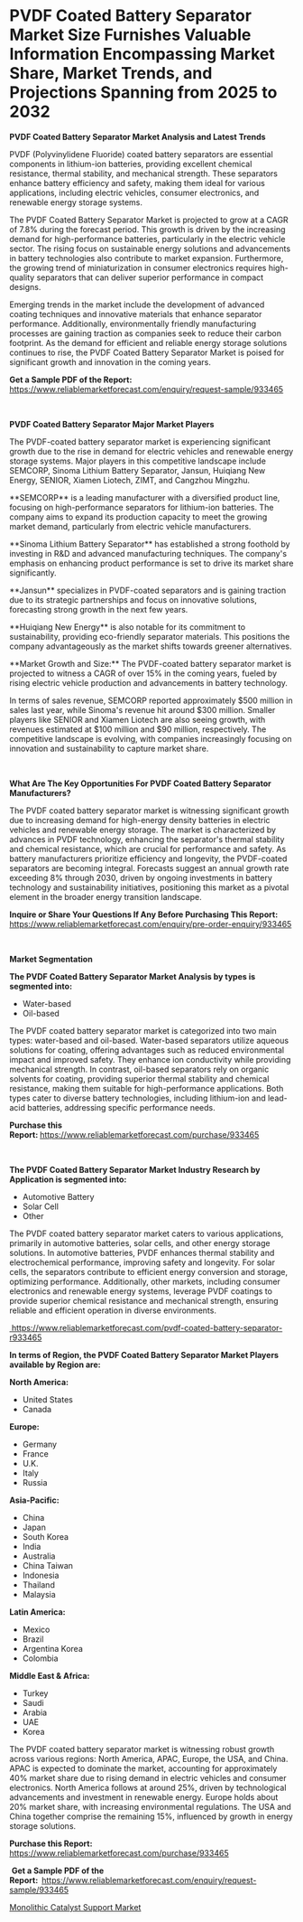 <p><h1>PVDF Coated Battery Separator Market Size Furnishes Valuable Information Encompassing Market Share, Market Trends, and Projections Spanning from 2025 to 2032</h1></p><p><strong>PVDF Coated Battery Separator Market Analysis and Latest Trends</strong></p>
<p><p>PVDF (Polyvinylidene Fluoride) coated battery separators are essential components in lithium-ion batteries, providing excellent chemical resistance, thermal stability, and mechanical strength. These separators enhance battery efficiency and safety, making them ideal for various applications, including electric vehicles, consumer electronics, and renewable energy storage systems.</p><p>The PVDF Coated Battery Separator Market is projected to grow at a CAGR of 7.8% during the forecast period. This growth is driven by the increasing demand for high-performance batteries, particularly in the electric vehicle sector. The rising focus on sustainable energy solutions and advancements in battery technologies also contribute to market expansion. Furthermore, the growing trend of miniaturization in consumer electronics requires high-quality separators that can deliver superior performance in compact designs.</p><p>Emerging trends in the market include the development of advanced coating techniques and innovative materials that enhance separator performance. Additionally, environmentally friendly manufacturing processes are gaining traction as companies seek to reduce their carbon footprint. As the demand for efficient and reliable energy storage solutions continues to rise, the PVDF Coated Battery Separator Market is poised for significant growth and innovation in the coming years.</p></p>
<p><strong>Get a Sample PDF of the Report:&nbsp;</strong> <a href="https://www.reliablemarketforecast.com/enquiry/request-sample/933465?utm_campaign=1080&utm_medium=2&utm_source=Github&utm_content=ia&utm_term=01022025&utm_id=pvdf-coated-battery-separator">https://www.reliablemarketforecast.com/enquiry/request-sample/933465</a></p>
<p>&nbsp;</p>
<p><strong>PVDF Coated Battery Separator Major Market Players</strong></p>
<p><p>The PVDF-coated battery separator market is experiencing significant growth due to the rise in demand for electric vehicles and renewable energy storage systems. Major players in this competitive landscape include SEMCORP, Sinoma Lithium Battery Separator, Jansun, Huiqiang New Energy, SENIOR, Xiamen Liotech, ZIMT, and Cangzhou Mingzhu.</p><p>**SEMCORP** is a leading manufacturer with a diversified product line, focusing on high-performance separators for lithium-ion batteries. The company aims to expand its production capacity to meet the growing market demand, particularly from electric vehicle manufacturers. </p><p>**Sinoma Lithium Battery Separator** has established a strong foothold by investing in R&D and advanced manufacturing techniques. The company's emphasis on enhancing product performance is set to drive its market share significantly. </p><p>**Jansun** specializes in PVDF-coated separators and is gaining traction due to its strategic partnerships and focus on innovative solutions, forecasting strong growth in the next few years. </p><p>**Huiqiang New Energy** is also notable for its commitment to sustainability, providing eco-friendly separator materials. This positions the company advantageously as the market shifts towards greener alternatives.</p><p>**Market Growth and Size:** The PVDF-coated battery separator market is projected to witness a CAGR of over 15% in the coming years, fueled by rising electric vehicle production and advancements in battery technology.</p><p>In terms of sales revenue, SEMCORP reported approximately $500 million in sales last year, while Sinoma's revenue hit around $300 million. Smaller players like SENIOR and Xiamen Liotech are also seeing growth, with revenues estimated at $100 million and $90 million, respectively. The competitive landscape is evolving, with companies increasingly focusing on innovation and sustainability to capture market share.</p></p>
<p>&nbsp;</p>
<p><strong>What Are The Key Opportunities For PVDF Coated Battery Separator Manufacturers?</strong></p>
<p><p>The PVDF coated battery separator market is witnessing significant growth due to increasing demand for high-energy density batteries in electric vehicles and renewable energy storage. The market is characterized by advances in PVDF technology, enhancing the separator's thermal stability and chemical resistance, which are crucial for performance and safety. As battery manufacturers prioritize efficiency and longevity, the PVDF-coated separators are becoming integral. Forecasts suggest an annual growth rate exceeding 8% through 2030, driven by ongoing investments in battery technology and sustainability initiatives, positioning this market as a pivotal element in the broader energy transition landscape.</p></p>
<p><strong>Inquire or Share Your Questions If Any Before Purchasing This Report:</strong> <a href="https://www.reliablemarketforecast.com/enquiry/pre-order-enquiry/933465?utm_campaign=1080&utm_medium=2&utm_source=Github&utm_content=ia&utm_term=01022025&utm_id=pvdf-coated-battery-separator">https://www.reliablemarketforecast.com/enquiry/pre-order-enquiry/933465</a></p>
<p>&nbsp;</p>
<p><strong>Market Segmentation</strong></p>
<p><strong>The PVDF Coated Battery Separator Market Analysis by types is segmented into:</strong></p>
<p><ul><li>Water-based</li><li>Oil-based</li></ul></p>
<p><p>The PVDF coated battery separator market is categorized into two main types: water-based and oil-based. Water-based separators utilize aqueous solutions for coating, offering advantages such as reduced environmental impact and improved safety. They enhance ion conductivity while providing mechanical strength. In contrast, oil-based separators rely on organic solvents for coating, providing superior thermal stability and chemical resistance, making them suitable for high-performance applications. Both types cater to diverse battery technologies, including lithium-ion and lead-acid batteries, addressing specific performance needs.</p></p>
<p><strong>Purchase this Report:&nbsp;</strong><a href="https://www.reliablemarketforecast.com/purchase/933465?utm_campaign=1080&utm_medium=2&utm_source=Github&utm_content=ia&utm_term=01022025&utm_id=pvdf-coated-battery-separator">https://www.reliablemarketforecast.com/purchase/933465</a></p>
<p>&nbsp;</p>
<p><strong>The PVDF Coated Battery Separator Market Industry Research by Application is segmented into:</strong></p>
<p><ul><li>Automotive Battery</li><li>Solar Cell</li><li>Other</li></ul></p>
<p><p>The PVDF coated battery separator market caters to various applications, primarily in automotive batteries, solar cells, and other energy storage solutions. In automotive batteries, PVDF enhances thermal stability and electrochemical performance, improving safety and longevity. For solar cells, the separators contribute to efficient energy conversion and storage, optimizing performance. Additionally, other markets, including consumer electronics and renewable energy systems, leverage PVDF coatings to provide superior chemical resistance and mechanical strength, ensuring reliable and efficient operation in diverse environments.</p></p>
<p><a href="https://www.reliablemarketforecast.com/pvdf-coated-battery-separator-r933465?utm_campaign=1080&utm_medium=2&utm_source=Github&utm_content=ia&utm_term=01022025&utm_id=pvdf-coated-battery-separator">&nbsp;https://www.reliablemarketforecast.com/pvdf-coated-battery-separator-r933465</a></p>
<p><strong>In terms of Region, the PVDF Coated Battery Separator Market Players available by Region are:</strong></p>
<p>
    <p> <strong> North America: </strong>
        <ul>
            <li>United States</li>
            <li>Canada</li>
        </ul>
        </p> 
    <p> <strong> Europe: </strong>
        <ul>
            <li>Germany</li>
            <li>France</li>
            <li>U.K.</li>
            <li>Italy</li>
            <li>Russia</li>
        </ul>
        </p> 
    <p> <strong> Asia-Pacific: </strong>
        <ul>
            <li>China</li>
            <li>Japan</li>
            <li>South Korea</li>
            <li>India</li>
            <li>Australia</li>
            <li>China Taiwan</li>
            <li>Indonesia</li>
            <li>Thailand</li>
            <li>Malaysia</li>
        </ul>
        </p> 
    <p> <strong> Latin America: </strong>
        <ul>
            <li>Mexico</li>
            <li>Brazil</li>
            <li>Argentina Korea</li>
            <li>Colombia</li>
        </ul>
        </p> 
    <p> <strong> Middle East & Africa: </strong>
        <ul>
            <li>Turkey</li>
            <li>Saudi</li>
            <li>Arabia</li>
            <li>UAE</li>
            <li>Korea</li>
        </ul>
    </p>
    </p>
<p><p>The PVDF coated battery separator market is witnessing robust growth across various regions: North America, APAC, Europe, the USA, and China. APAC is expected to dominate the market, accounting for approximately 40% market share due to rising demand in electric vehicles and consumer electronics. North America follows at around 25%, driven by technological advancements and investment in renewable energy. Europe holds about 20% market share, with increasing environmental regulations. The USA and China together comprise the remaining 15%, influenced by growth in energy storage solutions.</p></p>
<p><strong>Purchase this Report: </strong><a href="https://www.reliablemarketforecast.com/purchase/933465?utm_campaign=1080&utm_medium=2&utm_source=Github&utm_content=ia&utm_term=01022025&utm_id=pvdf-coated-battery-separator">https://www.reliablemarketforecast.com/purchase/933465</a></p>
<p>&nbsp;<strong>Get a Sample PDF of the Report:&nbsp;&nbsp;</strong><a href="https://www.reliablemarketforecast.com/enquiry/request-sample/933465?utm_campaign=1080&utm_medium=2&utm_source=Github&utm_content=ia&utm_term=01022025&utm_id=pvdf-coated-battery-separator">https://www.reliablemarketforecast.com/enquiry/request-sample/933465</a></p>
<p><strong></strong></p>
<p><p><a href="https://github.com/gdfhhhj/Market-Research-Report-List-7/blob/main/monolithic-catalyst-support-market.md?utm_campaign=1080&utm_medium=2&utm_source=Github&utm_content=ia&utm_term=01022025&utm_id=pvdf-coated-battery-separator">Monolithic Catalyst Support Market</a></p></p>